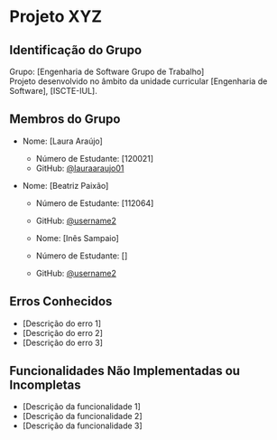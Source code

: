 # Projeto XYZ

## Identificação do Grupo
Grupo: [Engenharia de Software Grupo de Trabalho]  
Projeto desenvolvido no âmbito da unidade curricular [Engenharia de Software], [ISCTE-IUL].  

## Membros do Grupo
- Nome: [Laura Araújo]  
  - Número de Estudante: [120021]
  - GitHub: [@lauraaraujo01](https://github.com/lauraaraujo01/)  

- Nome: [Beatriz Paixão]  
  - Número de Estudante: [112064]  
  - GitHub: [@username2](https://github.com/biapaixao53)  

  - Nome: [Inês Sampaio]  
  - Número de Estudante: []  
  - GitHub: [@username2]()  

## Erros Conhecidos
- [Descrição do erro 1]  
- [Descrição do erro 2]  
- [Descrição do erro 3]  

## Funcionalidades Não Implementadas ou Incompletas
- [Descrição da funcionalidade 1]  
- [Descrição da funcionalidade 2]  
- [Descrição da funcionalidade 3]